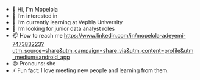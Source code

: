 - 👋 Hi, I’m Mopelola
- 👀 I’m interested in
- 🌱 I’m currently learning at Vephla University
- 💞️ I’m looking for junior data analyst roles
- 📫 How to reach me https://www.linkedin.com/in/mopelola-adeyemi-747383223?utm_source=share&utm_campaign=share_via&utm_content=profile&utm_medium=android_app
- 😄 Pronouns: she
- ⚡ Fun fact: I love meeting new people and learning from them.
